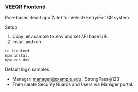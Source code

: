 ### VEEQR Frontend

Role-based React app (Vite) for Vehicle Entry/Exit QR system.

Setup

1. Copy .env.sample to .env and set API base URL
2. Install and run

```bash
cd frontend
npm install
npm run dev
```

Default login samples
- Manager: manager@example.edu / StrongPass@123
- Then create Security Guards and Users via Manager portal.
